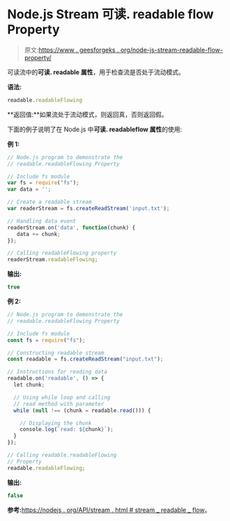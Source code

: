 # Node.js Stream 可读. readable flow Property

> 原文:[https://www . geesforgeks . org/node-js-stream-readable-flow-property/](https://www.geeksforgeeks.org/node-js-stream-readable-readableflowing-property/)

可读流中的**可读. readable 属性**，用于检查流是否处于流动模式。

**语法:**

```js
readable.readableFlowing 
```

**返回值:**如果流处于流动模式，则返回真，否则返回假。

下面的例子说明了在 Node.js 中**可读. readableflow 属性**的使用:

**例 1:**

```js
// Node.js program to demonstrate the     
// readable.readableFlowing Property  

// Include fs module
var fs = require("fs");
var data = '';

// Create a readable stream
var readerStream = fs.createReadStream('input.txt');

// Handling data event
readerStream.on('data', function(chunk) {
   data += chunk;
});

// Calling readableFlowing property
readerStream.readableFlowing;
```

**输出:**

```js
true
```

**例 2:**

```js
// Node.js program to demonstrate the     
// readable.readableFlowing Property  

// Include fs module
const fs = require("fs");

// Constructing readable stream
const readable = fs.createReadStream("input.txt");

// Instructions for reading data
readable.on('readable', () => {
  let chunk;

  // Using while loop and calling
  // read method with parameter
  while (null !== (chunk = readable.read())) {

    // Displaying the chunk
    console.log(`read: ${chunk}`);
  }
});

// Calling readable.readableFlowing
// Property
readable.readableFlowing;
```

**输出:**

```js
false
```

**参考:**[https://nodejs . org/API/stream . html # stream _ readable _ flow](https://nodejs.org/api/stream.html#stream_readable_readableflowing)。